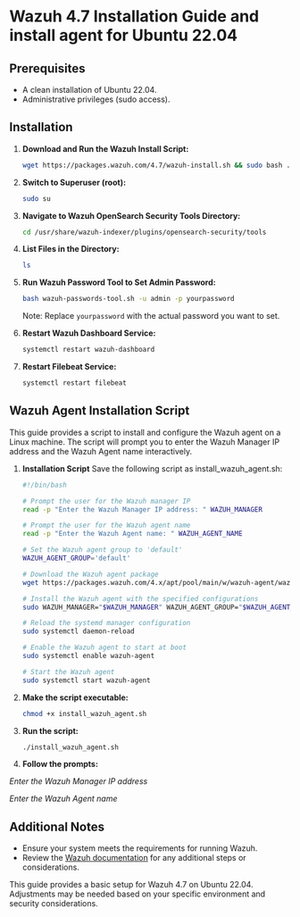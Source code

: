 # Wazuh 4.7 Installation Guide and install agent for Ubuntu 22.04

## Prerequisites
- A clean installation of Ubuntu 22.04.
- Administrative privileges (sudo access).

## Installation

1. **Download and Run the Wazuh Install Script:**

    ```bash
    wget https://packages.wazuh.com/4.7/wazuh-install.sh && sudo bash ./wazuh-install.sh -a
    ```

2. **Switch to Superuser (root):**

    ```bash
    sudo su
    ```

3. **Navigate to Wazuh OpenSearch Security Tools Directory:**

    ```bash
    cd /usr/share/wazuh-indexer/plugins/opensearch-security/tools
    ```

4. **List Files in the Directory:**

    ```bash
    ls
    ```

5. **Run Wazuh Password Tool to Set Admin Password:**

    ```bash
    bash wazuh-passwords-tool.sh -u admin -p yourpassword
    ```
    Note: Replace `yourpassword` with the actual password you want to set.

6. **Restart Wazuh Dashboard Service:**

    ```bash
    systemctl restart wazuh-dashboard
    ```

7. **Restart Filebeat Service:**

    ```bash
    systemctl restart filebeat
    ```

## Wazuh Agent Installation Script

This guide provides a script to install and configure the Wazuh agent on a Linux machine. The script will prompt you to enter the Wazuh Manager IP address and the Wazuh Agent name interactively.

1. **Installation Script**
Save the following script as install_wazuh_agent.sh:

    ```bash
    #!/bin/bash

    # Prompt the user for the Wazuh manager IP
    read -p "Enter the Wazuh Manager IP address: " WAZUH_MANAGER

    # Prompt the user for the Wazuh agent name
    read -p "Enter the Wazuh Agent name: " WAZUH_AGENT_NAME

    # Set the Wazuh agent group to 'default'
    WAZUH_AGENT_GROUP='default'

    # Download the Wazuh agent package
    wget https://packages.wazuh.com/4.x/apt/pool/main/w/wazuh-agent/wazuh-agent_4.7.4-1_amd64.deb

    # Install the Wazuh agent with the specified configurations
    sudo WAZUH_MANAGER="$WAZUH_MANAGER" WAZUH_AGENT_GROUP="$WAZUH_AGENT_GROUP" WAZUH_AGENT_NAME="$WAZUH_AGENT_NAME" dpkg -i ./wazuh-agent_4.7.4-1_amd64.deb

    # Reload the systemd manager configuration
    sudo systemctl daemon-reload

    # Enable the Wazuh agent to start at boot
    sudo systemctl enable wazuh-agent

    # Start the Wazuh agent
    sudo systemctl start wazuh-agent

    ```

2. **Make the script executable:**

    ```bash
    chmod +x install_wazuh_agent.sh
    ```

3. **Run the script:**

    ```bash
    ./install_wazuh_agent.sh
    ```

3. **Follow the prompts:**

*Enter the Wazuh Manager IP address*

*Enter the Wazuh Agent name*
    
## Additional Notes

- Ensure your system meets the requirements for running Wazuh.
- Review the [Wazuh documentation](https://documentation.wazuh.com/current/) for any additional steps or considerations.

This guide provides a basic setup for Wazuh 4.7 on Ubuntu 22.04. Adjustments may be needed based on your specific environment and security considerations.
